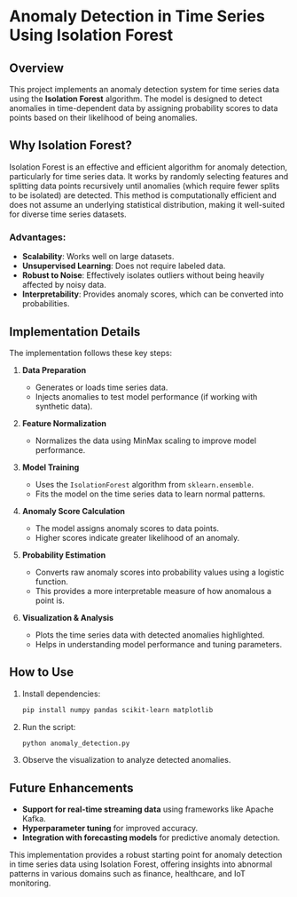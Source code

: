 # Anomaly Detection in Time Series Using Isolation Forest

## Overview
This project implements an anomaly detection system for time series data using the **Isolation Forest** algorithm. The model is designed to detect anomalies in time-dependent data by assigning probability scores to data points based on their likelihood of being anomalies.

## Why Isolation Forest?
Isolation Forest is an effective and efficient algorithm for anomaly detection, particularly for time series data. It works by randomly selecting features and splitting data points recursively until anomalies (which require fewer splits to be isolated) are detected. This method is computationally efficient and does not assume an underlying statistical distribution, making it well-suited for diverse time series datasets.

### Advantages:
- **Scalability**: Works well on large datasets.
- **Unsupervised Learning**: Does not require labeled data.
- **Robust to Noise**: Effectively isolates outliers without being heavily affected by noisy data.
- **Interpretability**: Provides anomaly scores, which can be converted into probabilities.

## Implementation Details
The implementation follows these key steps:

1. **Data Preparation**
   - Generates or loads time series data.
   - Injects anomalies to test model performance (if working with synthetic data).
   
2. **Feature Normalization**
   - Normalizes the data using MinMax scaling to improve model performance.

3. **Model Training**
   - Uses the `IsolationForest` algorithm from `sklearn.ensemble`.
   - Fits the model on the time series data to learn normal patterns.

4. **Anomaly Score Calculation**
   - The model assigns anomaly scores to data points.
   - Higher scores indicate greater likelihood of an anomaly.

5. **Probability Estimation**
   - Converts raw anomaly scores into probability values using a logistic function.
   - This provides a more interpretable measure of how anomalous a point is.

6. **Visualization & Analysis**
   - Plots the time series data with detected anomalies highlighted.
   - Helps in understanding model performance and tuning parameters.

## How to Use
1. Install dependencies:
   ```sh
   pip install numpy pandas scikit-learn matplotlib
   ```
2. Run the script:
   ```sh
   python anomaly_detection.py
   ```
3. Observe the visualization to analyze detected anomalies.

## Future Enhancements
- **Support for real-time streaming data** using frameworks like Apache Kafka.
- **Hyperparameter tuning** for improved accuracy.
- **Integration with forecasting models** for predictive anomaly detection.

This implementation provides a robust starting point for anomaly detection in time series data using Isolation Forest, offering insights into abnormal patterns in various domains such as finance, healthcare, and IoT monitoring.

